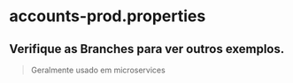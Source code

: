 # accounts-prod.properties
## Verifique as Branches para ver outros exemplos.
> Geralmente usado em microservices

